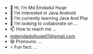 - 👋 Hi, I’m Md Emdadul Huqe
- 👀 I’m interested in Java Android
- 🌱 I’m currently learning Java And Php
- 💞️ I’m looking to collaborate on ...
- 📫 How to reach me ...
- mdemdadulhuqe01@gmail.com
- 😄 Pronouns: ...
- ⚡ Fun fact: ...

<!---
EMDADUL42/EMDADUL42 is a ✨ special ✨ repository because its `README.md` (this file) appears on your GitHub profile.
You can click the Preview link to take a look at your changes.
--->
